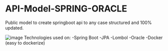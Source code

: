 # API-Model-SPRING-ORACLE

Public model to create springboot api to any case structured and 100% updated.

![image](https://github.com/M1GU3LBv/API-Model-SPRING-ORACLE/assets/60412364/6f6da268-2722-4560-b221-299f9e9c4961)
Technologies used on:
-Spring Boot
-JPA
-Lombol
-Oracle
-Docker (easy to dockerize)
